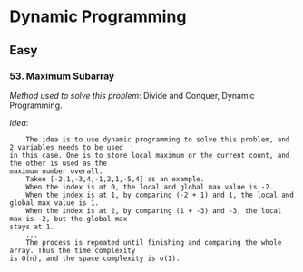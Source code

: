 # Dynamic Programming

## Easy

### 53. Maximum Subarray
*Method used to solve this problem*: Divide and Conquer, Dynamic Programming.

*Idea*:

        The idea is to use dynamic programming to solve this problem, and 2 variables needs to be used
    in this case. One is to store local maximum or the current count, and the other is used as the 
    maximum number overall. 
        Taken [-2,1,-3,4,-1,2,1,-5,4] as an example.
        When the index is at 0, the local and global max value is -2. 
        When the index is at 1, by comparing (-2 + 1) and 1, the local and global max value is 1.
        When the index is at 2, by comparing (1 + -3) and -3, the local max is -2, but the global max 
    stays at 1.
        ...
        The process is repeated until finishing and comparing the whole array. Thus the time complexity
    is O(n), and the space complexity is o(1).